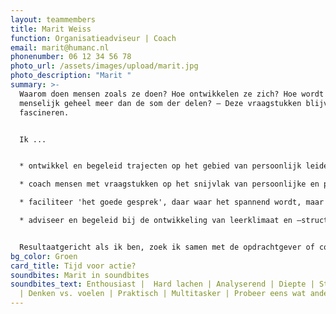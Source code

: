 ```yaml
---
layout: teammembers
title: Marit Weiss
function: Organisatieadviseur | Coach
email: marit@humanc.nl
phonenumber: 06 12 34 56 78
photo_url: /assets/images/upload/marit.jpg
photo_description: "Marit "
summary: >-
  Waarom doen mensen zoals ze doen? Hoe ontwikkelen ze zich? Hoe wordt een
  menselijk geheel meer dan de som der delen? – Deze vraagstukken blijven mij
  fascineren.


  Ik ...


  * ontwikkel en begeleid trajecten op het gebied van persoonlijk leiderschap en leiderschapsontwikkeling

  * coach mensen met vraagstukken op het snijvlak van persoonlijke en professionele ontwikkeling

  * faciliteer 'het goede gesprek', daar waar het spannend wordt, maar wel uitgesproken mag worden

  * adviseer en begeleid bij de ontwikkeling van leerklimaat en –structuren


  Resultaatgericht als ik ben, zoek ik samen met de opdrachtgever of coachee naar hoe het leereffect het grootst mogelijk kan zijn. Ik ben dan ook erg geïnteresseerd in (wetenschappelijke) inzichten en innovatieve trends op het gebied van psychologie en leren en ontwikkelen in organisaties.
bg_color: Groen
card_title: Tijd voor actie?
soundbites: Marit in soundbites
soundbites_text: Enthousiast |  Hard lachen | Analyserend | Diepte | Strategisch
  | Denken vs. voelen | Praktisch | Multitasker | Probeer eens wat anders.
---
```


